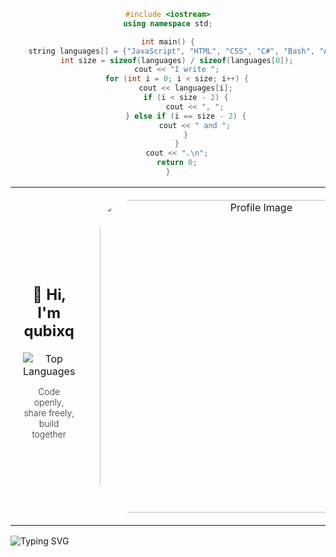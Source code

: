 <center>
     
```cpp
#include <iostream>
using namespace std;

int main() {
    string languages[] = {"JavaScript", "HTML", "CSS", "C#", "Bash", "Arch Linux", "MySQL", "Python"};
    int size = sizeof(languages) / sizeof(languages[0]);
    cout << "I write ";
    for (int i = 0; i < size; i++) {
        cout << languages[i];
        if (i < size - 2) {
            cout << ", ";
        } else if (i == size - 2) {
            cout << " and ";
        }
    }
    cout << ".\n";
    return 0;
}
```

</center>
<div align="center">
  <table style="width: 100%; border: none;">
    <tr>
      <td style="text-align: center; vertical-align: middle; padding: 20px;">
        <h2>👋 Hi, I'm qubixq</h2>
        <img src="https://github-readme-stats.vercel.app/api/top-langs?username=qubixq&show_icons=true&locale=en&layout=compact&theme=jolly&border_color=bb7ef2&bg_color=16162e" alt="Top Languages" />
        <p style="font-size: 14px; font-weight: 300; opacity: 0.9;">Code openly, share freely, build together</p>
      </td>
      <td style="text-align: center; vertical-align: middle; width: 200px; padding: 20px;">
        <img src="https://github.com/user-attachments/assets/c04957c5-68bc-4d82-9fb6-d479b555c2ff" alt="Profile Image" style="width: 500px; height: auto; border-radius: 50px;">
      </td>
    </tr>
  </table>
</div>

![Typing SVG](https://readme-typing-svg.demolab.com/?lines=Nothing+Right+,+Nothing+Wrong.)